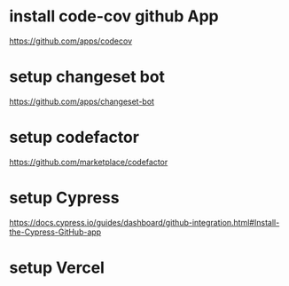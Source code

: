 # install code-cov github App
https://github.com/apps/codecov

# setup changeset bot
https://github.com/apps/changeset-bot

# setup codefactor
https://github.com/marketplace/codefactor

# setup Cypress
https://docs.cypress.io/guides/dashboard/github-integration.html#Install-the-Cypress-GitHub-app

# setup Vercel
